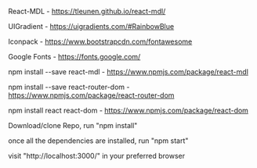 React-MDL - https://tleunen.github.io/react-mdl/

UIGradient - https://uigradients.com/#RainbowBlue

Iconpack - https://www.bootstrapcdn.com/fontawesome

Google Fonts - https://fonts.google.com/

npm install --save react-mdl - https://www.npmjs.com/package/react-mdl

npm install --save react-router-dom - https://www.npmjs.com/package/react-router-dom

npm install react react-dom - https://www.npmjs.com/package/react-dom

Download/clone Repo, run "npm install"

once all the dependencies are installed, run "npm start"

visit "http://localhost:3000/" in your preferred browser


